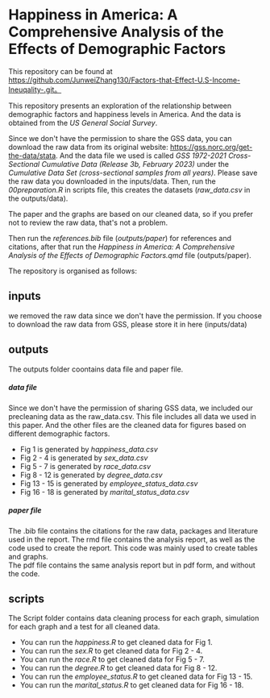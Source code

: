 # Happiness in America: A Comprehensive Analysis of the Effects of Demographic Factors

This repository can be found at https://github.com/JunweiZhang130/Factors-that-Effect-U.S-Income-Ineuqality-.git。   

This repository presents an exploration of the relationship between demographic factors and happiness levels in America. And the data is obtained from the *US General Social Survey*.      

Since we don't have the permission to share the GSS data, you can download the raw data from its original website: https://gss.norc.org/get-the-data/stata. And the data file we used is called *GSS 1972-2021 Cross-Sectional Cumulative Data (Release 3b, February 2023)* under the *Cumulative Data Set (cross-sectional samples from all years)*. Please save the raw data you downloaded in the inputs/data. Then, run the *00preparation.R* in scripts file, this creates the datasets (*raw_data.csv* in the outputs/data).           
                                     
The paper and the graphs are based on our cleaned data, so if you prefer not to review the raw data, that's not a problem.                  

Then run the *references.bib* file (*outputs/paper*) for references and citations, after that run the *Happiness in America: A Comprehensive Analysis of the Effects of Demographic Factors.qmd* file (outputs/paper).                     


The repository is organised as follows:                  
## inputs                
we removed the raw data since we don't have the permission. If you choose to download the raw data from GSS, please store it in here (inputs/data)                

## outputs                   
The outputs folder coontains data file and paper file.                 
##### data file                     
Since we don't have the permission of sharing GSS data, we included our precleaning data as the raw_data.csv. This file includes all data we used in this paper. And the other files are the cleaned data for figures based on different demographic factors.                           
- Fig 1 is generated by *happiness_data.csv*                 
- Fig 2 - 4 is generated by *sex_data.csv*                 
- Fig 5 - 7 is generated by *race_data.csv*              
- Fig 8 - 12 is generated by *degree_data.csv*               
- Fig 13 - 15 is generated by *employee_status_data.csv*              
- Fig 16 - 18 is generated by *marital_status_data.csv*                  

##### paper file              
The .bib file contains the citations for the raw data, packages and literature used in the report.
The rmd file contains the analysis report, as well as the code used to create the report. This code was mainly used to create tables and graphs.               
The pdf file contains the same analysis report but in pdf form, and without the code.              

## scripts            
The Script folder contains data cleaning process for each graph, simulation for each graph and a test for all cleaned data.             
- You can run the *happiness.R* to get cleaned data for Fig 1.                
- You can run the *sex.R* to get cleaned data for Fig 2 - 4.             
- You can run the *race.R* to get cleaned data for Fig 5 - 7.           
- You can run the *degree.R* to get cleaned data for Fig 8 - 12.            
- You can run the *employee_status.R* to get cleaned data for Fig 13 - 15.           
- You can run the *marital_status.R* to get cleaned data for Fig 16 - 18.            

